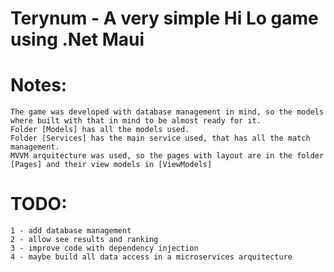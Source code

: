 # Terynum - A very simple Hi Lo game using .Net Maui

# Notes: 
	The game was developed with database management in mind, so the models where built with that in mind to be almost ready for it.
	Folder [Models] has all the models used.
	Folder [Services] has the main service used, that has all the match management.
	MVVM arquitecture was used, so the pages with layout are in the folder [Pages] and their view models in [ViewModels]

# TODO: 
	1 - add database management
	2 - allow see results and ranking
	3 - improve code with dependency injection
	4 - maybe build all data access in a microservices arquitecture
